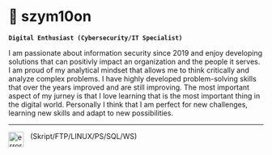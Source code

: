 # 🌌 szym10on

**`Digital Enthusiast (Cybersecurity/IT Specialist)`**

I am passionate about information security since 2019 and enjoy developing solutions that can positivly impact an organization and the people it serves. I am proud of my analytical mindset that allows me to think critically and analyze complex problems. I have highly developed problem-solving skills that over the years improved and are still improving. The most important aspect of my jurney is that I love learning that is the most important thing in the digital world. Personally I think that I am perfect for new challenges, learning new skills and adapt to new possibilities.

---

<img align="left" alt="error" width="30px" style="padding-right:10px" src=""/>

(Skript/FTP/LINUX/PS/SQL/WS)
